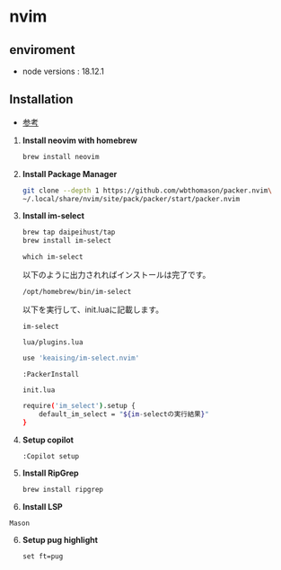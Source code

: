 # nvim

## enviroment
- node versions : 18.12.1

## Installation
- [参考](https://namileriblog.com/mac/neovim/)

1. **Install neovim with homebrew**

    ```bash
    brew install neovim
    ```

2. **Install Package Manager**

    ```bash
    git clone --depth 1 https://github.com/wbthomason/packer.nvim\
    ~/.local/share/nvim/site/pack/packer/start/packer.nvim
    ```

3. **Install im-select**

    ```bash
    brew tap daipeihust/tap
    brew install im-select
    ```

    ```
    which im-select
    ```

    以下のように出力されればインストールは完了です。
    ```
    /opt/homebrew/bin/im-select
    ```

    以下を実行して、init.luaに記載します。
    ```
    im-select
    ```

    `lua/plugins.lua`
    ```lua
    use 'keaising/im-select.nvim'
    ```

    ```commands
    :PackerInstall
    ```

    `init.lua`
    ```bash
    require('im_select').setup {
        default_im_select = "${im-selectの実行結果}"
    }
    ```


4. **Setup copilot**

    ```
    :Copilot setup
    ```

5. **Install RipGrep**

    ```bash
    brew install ripgrep
    ```

5. **Install LSP**

  ```commands
  Mason
  ```


6. **Setup pug highlight**

    ```
    set ft=pug
    ```


